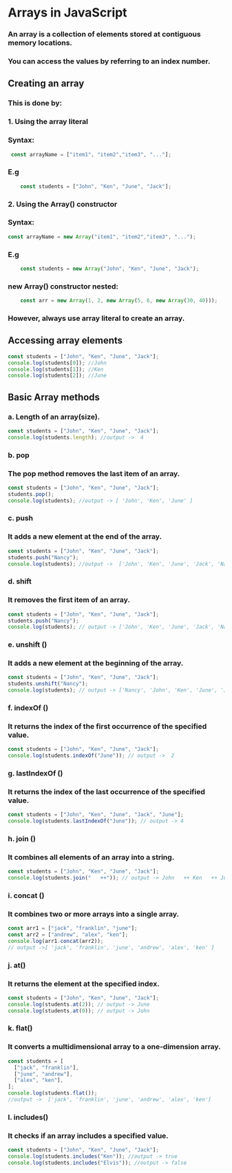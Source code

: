 # Arrays in JavaScript

### An array is a collection of elements stored at contiguous memory locations.

### You can access the values by referring to an index number.

## Creating an array
### This is done by:
### 1. Using the array literal 

### Syntax:

```js
 const arrayName = ["item1", "item2","item3", "..."];
 ```
### E.g 
```js
    const students = ["John", "Ken", "June", "Jack"];
```
### 2. Using the Array() constructor
### Syntax:
```js
const arrayName = new Array("item1", "item2","item3", "...");
```
### E.g
```js 
    const students = new Array("John", "Ken", "June", "Jack");
```
### new Array() constructor nested:
```js
    const arr = new Array(1, 2, new Array(5, 6, new Array(30, 40)));
```
### However, always use array literal to create an array.

## Accessing array elements
```js
const students = ["John", "Ken", "June", "Jack"];
console.log(students[0]); //John
console.log(students[1]); //Ken
console.log(students[2]); //June
```
## Basic Array methods
### a. Length of an array(size).
```js
const students = ["John", "Ken", "June", "Jack"];
console.log(students.length); //output ->  4
```
### b. pop
### The pop method removes the last item of an array.
```js
const students = ["John", "Ken", "June", "Jack"];
students.pop();
console.log(students); //output -> [ 'John', 'Ken', 'June' ]
```
### c. push
### It adds a new element at the end of the array.
```js
const students = ["John", "Ken", "June", "Jack"];
students.push("Nancy");
console.log(students); //output ->  ['John', 'Ken', 'June', 'Jack', 'Nancy']
```
### d. shift
### It removes the first item of an array.

```js
const students = ["John", "Ken", "June", "Jack"];
students.push("Nancy");
console.log(students); // output -> ['John', 'Ken', 'June', 'Jack', 'Nancy']
```
### e. unshift ()
### It adds a new element at the beginning of the array.
```js
const students = ["John", "Ken", "June", "Jack"];
students.unshift("Nancy");
console.log(students); // output -> ['Nancy', 'John', 'Ken', 'June', 'Jack']
```
### f. indexOf ()
### It returns the index of the first occurrence of the specified value.
```js
const students = ["John", "Ken", "June", "Jack"];
console.log(students.indexOf("June")); // output ->  2
```
### g. lastIndexOf ()
### It returns the index of the last occurrence of the specified value.

```js
const students = ["John", "Ken", "June", "Jack", "June"];
console.log(students.lastIndexOf("June")); // output -> 4
```
### h. join ()
### It combines all elements of an array into a string.
```js
const students = ["John", "Ken", "June", "Jack"];
console.log(students.join("   ++")); // output -> John   ++ Ken   ++ June   ++ Jack
```
### i. concat ()
### It combines two or more arrays into a single array.
```js
const arr1 = ["jack", "franklin", "june"];
const arr2 = ["andrew", "alex", "ken"];
console.log(arr1.concat(arr2));
// output ->[ 'jack', 'franklin', 'june', 'andrew', 'alex', 'ken' ]
```
### j. at()
### It returns the element at the specified index.
```js
const students = ["John", "Ken", "June", "Jack"];
console.log(students.at(2)); // output -> June
console.log(students.at(0)); // output -> John
```
### k. flat()
### It converts a multidimensional array to a one-dimension array.
```js
const students = [
  ["jack", "franklin"],
  ["june", "andrew"],
  ["alex", "ken"],
];
console.log(students.flat());
//output ->  ['jack', 'franklin', 'june', 'andrew', 'alex', 'ken']
```
### l. includes()
### It checks if an array includes a specified value.
```js
const students = ["John", "Ken", "June", "Jack"];
console.log(students.includes("Ken")); //output -> true
console.log(students.includes("Elvis")); //output -> false
```